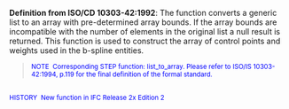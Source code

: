 ﻿**Definition from ISO/CD 10303-42:1992**: The function converts a generic list to an array with pre-determined array bounds. If the array bounds are incompatible with the number of elements in the original list a null result is returned. This function is used to construct the array of control points and weights used in the b-spline entities.

> <small><font color="#0000ff">NOTE
&nbsp;Corresponding STEP function: list_to_array. Please refer
to ISO/IS
10303-42:1994, p.119 for the final definition of the formal
standard.&nbsp; <br>
  <br>
HISTORY&nbsp; New function in IFC Release 2x Edition 2 </font></small>
